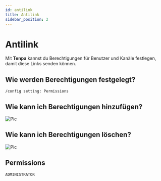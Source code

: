 ```yaml
---
id: antilink
title: Antilink
sidebar_position: 2
---
```


# Antilink
Mit **Tenpa** kannst du Berechtigungen für Benutzer und Kanäle festlegen, damit diese Links senden können.


## Wie werden Berechtigungen festgelegt?
`/config setting: Permissions`

## Wie kann ich Berechtigungen hinzufügen?

![Pic](/img/config_permissions_antilink_add.gif)

## Wie kann ich Berechtigungen löschen?

![Pic](/img/config_permissions_antilink_remove.gif)

## Permissions
`ADMINISTRATOR`